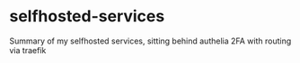 # selfhosted-services
Summary of my selfhosted services, sitting behind authelia 2FA with routing via traefik

